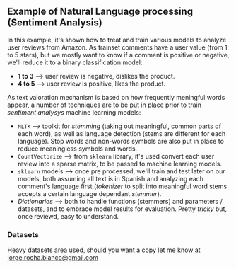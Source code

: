## Example of Natural Language processing (Sentiment Analysis)

In this example, it's shown how to treat and train various models to analyze user reviews from Amazon. As trainset comments have a user value (from 1 to 5 stars), but we mostly want to know if a comment is positive or negative, we'll reduce it to a binary classification model:
- **1 to 3** --> user review is negative, dislikes the product.
- **4 to 5** --> user review is positive, likes the product.

As text valoration mechanism is based on how frequently meningful words appear, a number of techniques are to be put in place prior to train *sentiment analysys* machine learning models:
- `NLTK` --> toolkit for *stemming* (taking out meaningful, common parts of each word), as well as language detection (stems are different for each language). Stop words and non-words symbols are also put in place to reduce meaningless symbols and words.
- `CountVectorize` --> from `sklearn` library, it's used convert each user review into a sparse matrix, to be passed to machine learning models.
- `sklearn` models --> once pre processed, we'll train and test later on our models, both assuming all text is in Spanish and analyzing each comment's language first (*tokenizer* to split into meaningful word stems accepts a certain language dependant *stemmer*).
- *Dictionaries* --> both to handle functions (stemmers) and parameters / datasets, and to embrace model results for evaluation. Pretty *tricky* but, once reviewd, easy to understand.

### Datasets

Heavy datasets area used, should you want a copy let me know at jorge.rocha.blanco@gmail.com
